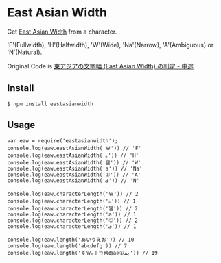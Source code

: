 # East Asian Width

Get [East Asian Width](http://www.unicode.org/reports/tr11/) from a character.

'F'(Fullwidth), 'H'(Halfwidth), 'W'(Wide), 'Na'(Narrow), 'A'(Ambiguous) or 'N'(Natural).

Original Code is [東アジアの文字幅 (East Asian Width) の判定 - 中途](http://d.hatena.ne.jp/takenspc/20111126#1322252878).

## Install

    $ npm install eastasianwidth

## Usage

    var eaw = require('eastasianwidth');
    console.log(eaw.eastAsianWidth('￦')) // 'F'
    console.log(eaw.eastAsianWidth('｡')) // 'H'
    console.log(eaw.eastAsianWidth('뀀')) // 'W'
    console.log(eaw.eastAsianWidth('a')) // 'Na'
    console.log(eaw.eastAsianWidth('①')) // 'A'
    console.log(eaw.eastAsianWidth('ف')) // 'N'

    console.log(eaw.characterLength('￦')) // 2
    console.log(eaw.characterLength('｡')) // 1
    console.log(eaw.characterLength('뀀')) // 2
    console.log(eaw.characterLength('a')) // 1
    console.log(eaw.characterLength('①')) // 2
    console.log(eaw.characterLength('ف')) // 1

    console.log(eaw.length('あいうえお')) // 10
    console.log(eaw.length('abcdefg')) // 7
    console.log(eaw.length('￠￦｡ￜㄅ뀀¢⟭a⊙①بف')) // 19
